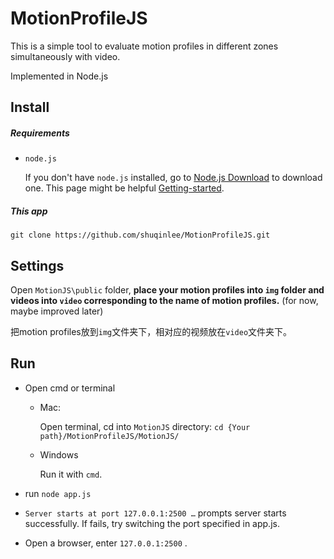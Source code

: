 # MotionProfileJS
This is a simple tool to evaluate motion profiles in different zones simultaneously with video.

Implemented in Node.js

## Install

##### Requirements

- `node.js`

  If you don't have `node.js` installed, go to [Node.js Download](https://nodejs.org/en/download/) to download one. This page might be helpful [Getting-started](https://docs.npmjs.com/getting-started/installing-node).

##### This app

```
git clone https://github.com/shuqinlee/MotionProfileJS.git
```

## Settings

Open `MotionJS\public` folder, **place your motion profiles into `img` folder and videos into `video` corresponding to the name of motion profiles.** (for now, maybe improved later)

把motion profiles放到`img`文件夹下，相对应的视频放在`video`文件夹下。

## Run

- Open cmd or terminal

  - Mac:

    Open terminal, cd into `MotionJS` directory: `cd {Your path}/MotionProfileJS/MotionJS/`

  - Windows

    Run it with `cmd`.

-  run `node app.js`
- `Server starts at port 127.0.0.1:2500 …` prompts server starts successfully. If fails, try switching the port specified in app.js. 
- Open a browser, enter `127.0.0.1:2500` .